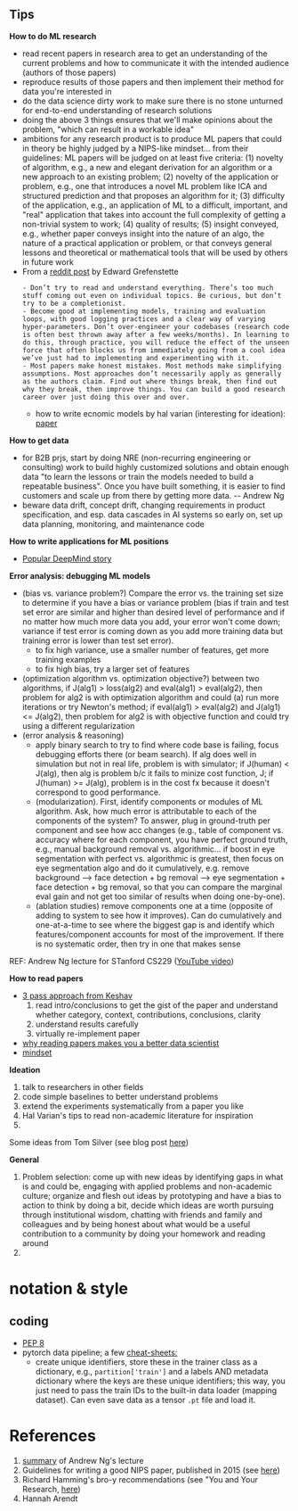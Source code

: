 ## Tips

**How to do ML research**
- read recent papers in research area to get an understanding of the current problems and how to communicate it with the intended audience (authors of those papers)
- reproduce results of those papers and then implement their method for data you're interested in
- do the data science dirty work to make sure there is no stone unturned for end-to-end understanding of research solutions
- doing the above 3 things ensures that we'll make opinions about the problem, "which can result in a workable idea"
- ambitions for any research product is to produce ML papers that could in theory be highly judged by a NIPS-like mindset... from their guidelines: ML papers will be judged on at least five criteria: (1) novelty of algorithm, e.g., a new and elegant derivation for an algorithm or a new approach to an existing problem; (2) novelty of the application or problem, e.g., one that introduces a novel ML problem like ICA and structured prediction and that proposes an algorithm for it; (3) difficulty of the application, e.g., an application of ML to a difficult, important, and "real" application that takes into account the full complexity of getting a non-trivial system to work; (4) quality of results; (5) insight conveyed, e.g., whether paper conveys insight into the nature of an algo, the nature of a practical application or problem, or that conveys general lessons and theoretical or mathematical tools that will be used by others in future work
- From a [reddit post](https://www.reddit.com/r/MachineLearning/comments/p88v9w/d_we_are_facebook_ai_researchs_nethack_learning/) by Edward Grefenstette
    ```
    - Don’t try to read and understand everything. There’s too much stuff coming out even on individual topics. Be curious, but don’t try to be a completionist.
    - Become good at implementing models, training and evaluation loops, with good logging practices and a clear way of varying hyper-parameters. Don’t over-engineer your codebases (research code is often best thrown away after a few weeks/months). In learning to do this, through practice, you will reduce the effect of the unseen force that often blocks us from immediately going from a cool idea we’ve just had to implementing and experimenting with it.
    - Most papers make honest mistakes. Most methods make simplifying assumptions. Most approaches don’t necessarily apply as generally as the authors claim. Find out where things break, then find out why they break, then improve things. You can build a good research career over just doing this over and over.
    ```
    - how to write ecnomic models by hal varian (interesting for ideation): [paper](https://people.ischool.berkeley.edu/~hal/Papers/how.pdf)

**How to get data**
- for B2B prjs, start by doing NRE (non-recurring engineering or consulting) work to build highly customized solutions and obtain enough data "to learn the lessons or train the models needed to build a repeatable business". Once you have built something, it is easier to find customers and scale up from there by getting more data. -- Andrew Ng
- beware data drift, concept drift, changing requirements in product specification, and esp. data cascades in AI systems so early on, set up data planning, monitoring, and maintenance code

**How to write applications for ML positions**
- [Popular DeepMind story](https://gordicaleksa.medium.com/how-i-got-a-job-at-deepmind-as-a-research-engineer-without-a-machine-learning-degree-1a45f2a781de)

**Error analysis: debugging ML models**
- (bias vs. variance problem?) Compare the error vs. the training set size to determine if you have a bias or variance problem (bias if train and test set error are similar and higher than desired level of performance and if no matter how much more data you add, your error won't come down; variance if test error is coming down as you add more training data but training error is lower than test set error). 
    - to fix high variance, use a smaller number of features, get more training examples
    - to fix high bias, try a larger set of features 
- (optimization algorithm vs. optimization objective?) between two algorithms, if J(alg1) > loss(alg2) and eval(alg1) > eval(alg2), then problem for alg2 is with optimization algorithm and could (a) run more iterations or try Newton's method; if eval(alg1) > eval(alg2) and J(alg1) <= J(alg2), then problem for alg2 is with objective function and could try using a different regularization
- (error analysis & reasoning) 
    - apply binary search to try to find where code base is failing, focus debugging efforts there (or beam search). If alg does well in simulation but not in real life, problem is with simulator; if J(human) < J(alg), then alg is problem b/c it fails to minize cost function, J; if J(human) >= J(alg), problem is in the cost fx because it doesn't correspond to good performance. 
    - (modularization). First, identify components or modules of ML algorithm. Ask, how much error is attributable to each of the components of the system? To answer, plug in ground-truth per component and see how acc changes (e.g., table of component vs. accuracy where for each component, you have perfect ground truth, e.g., manual background removal vs. algorithmic... if boost in eye segmentation with perfect vs. algorithmic is greatest, then focus on eye segmentation algo and do it cumulatively, e.g. remove background --> face detection + bg removal --> eye segmentation + face detection + bg removal, so that you can compare the marginal eval gain and not get too similar of results when doing one-by-one). 
    - (ablation studies) remove components one at a time (opposite of adding to system to see how it improves). Can do cumulatively and one-at-a-time to see where the biggest gap is and identify which features/component accounts for most of the improvement. If there is no systematic order, then try in one that makes sense

REF: Andrew Ng lecture for STanford CS229 ([YouTube video](https://www.youtube.com/watch?v=ORrStCArmP4&list=WL&index=5&t=2125s))


**How to read papers**
- [3 pass approach from Keshav](https://web.stanford.edu/class/ee384m/Handouts/HowtoReadPaper.pdf)
    1. read intro/conclusions to get the gist of the paper and understand whether category, context, contributions, conclusions, clarity
    2. understand results carefully
    3. virtually re-implement paper
- [why reading papers makes you a better data scientist](https://eugeneyan.com/writing/why-read-papers/)
- [mindset](https://www.eecs.harvard.edu/~michaelm/postscripts/ReadPaper.pdf)

**Ideation**
1. talk to researchers in other fields
2. code simple baselines to better understand problems
3. extend the experiments systematically from a paper you like
4. Hal Varian's tips to read non-academic literature for inspiration
5.  

Some ideas from Tom Silver (see blog post [here](https://web.mit.edu/tslvr/www/lessons_two_years.html))

**General**
1. Problem selection: come up with new ideas by identifying gaps in what is and could be, engaging with applied problems and non-academic culture; organize and flesh out ideas by prototyping and have a bias to action to think by doing a bit, decide which ideas are worth pursuing through institutional wisdom, chatting with friends and family and colleagues and by being honest about what would be a useful contribution to a community by doing your homework and reading around
2. 


# notation & style

## coding
- [PEP 8](https://www.python.org/dev/peps/pep-0008/)
- pytorch data pipeline; a few [cheat-sheets:](https://stanford.edu/~shervine/teaching/)
    - create unique identifiers, store these in the trainer class as a dictionary, e.g., `partition['train']` and a labels AND metadata dictionary where the keys are these unique identifiers; this way, you just need to pass the train IDs to the built-in data loader (mapping dataset). Can even save data as a tensor `.pt` file and load it. 

# References
1. [summary](https://www.quora.com/How-can-I-publish-papers-in-NIPS-ICML-AAAI-IJCAI-I-dont-know-how-to-get-the-novel-ideas) of Andrew Ng's lecture
2. Guidelines for writing a good NIPS paper, published in 2015 (see [here](https://nips.cc/Conferences/2015/PaperInformation/EvaluationCriteria))
3. Richard Hamming's bro-y recommendations (see "You and Your Research, [here](https://www.cs.virginia.edu/~robins/YouAndYourResearch.html))
4. Hannah Arendt
